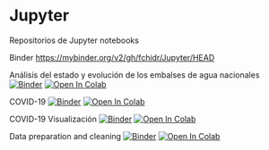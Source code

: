 # Jupyter
Repositorios de Jupyter notebooks

Binder https://mybinder.org/v2/gh/fchidr/Jupyter/HEAD

Análisis del estado y evolución de los embalses de agua nacionales [![Binder](https://mybinder.org/badge_logo.svg)](https://mybinder.org/v2/gh/fchidr/Jupyter/HEAD?labpath=An%C3%A1lisis_del_estado_y_evoluci%C3%B3n_de_los_embalses_de_agua_nacionales.ipynb) [![Open In Colab](https://colab.research.google.com/assets/colab-badge.svg)](https://colab.research.google.com/github/fchidr/jpy/blob/main/Análisis_del_estado_y_evolución_de_los_embalses_de_agua_nacionales.ipynb)

COVID-19 [![Binder](https://mybinder.org/badge_logo.svg)](https://mybinder.org/v2/gh/fchidr/Jupyter/HEAD?labpath=Covid-19.ipynb) [![Open In Colab](https://colab.research.google.com/assets/colab-badge.svg)](https://colab.research.google.com/github/fchidr/jpy/blob/main/Covid-19.ipynb)

COVID-19 Visualización [![Binder](https://mybinder.org/badge_logo.svg)](https://mybinder.org/v2/gh/fchidr/Jupyter/HEAD?labpath=Covid19_Visualizacion_es.ipynb) [![Open In Colab](https://colab.research.google.com/assets/colab-badge.svg)](https://colab.research.google.com/github/fchidr/jpy/blob/main/Covid19_Visualizacion_es.ipynb)

Data preparation and cleaning [![Binder](https://mybinder.org/badge_logo.svg)](https://mybinder.org/v2/gh/fchidr/Jupyter/HEAD?labpath=Data_Preparation_and_Cleaning.ipynb) [![Open In Colab](https://colab.research.google.com/assets/colab-badge.svg)](https://colab.research.google.com/github/fchidr/jpy/blob/main/Data_Preparation_and_Cleaning.ipynb)
